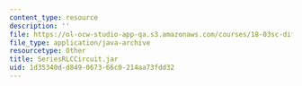```yaml
---
content_type: resource
description: ''
file: https://ol-ocw-studio-app-qa.s3.amazonaws.com/courses/18-03sc-differential-equations-fall-2011/1d35340dd849067366c0214aa73fdd32_SeriesRLCCircuit.jar
file_type: application/java-archive
resourcetype: Other
title: SeriesRLCCircuit.jar
uid: 1d35340d-d849-0673-66c0-214aa73fdd32
---
```

